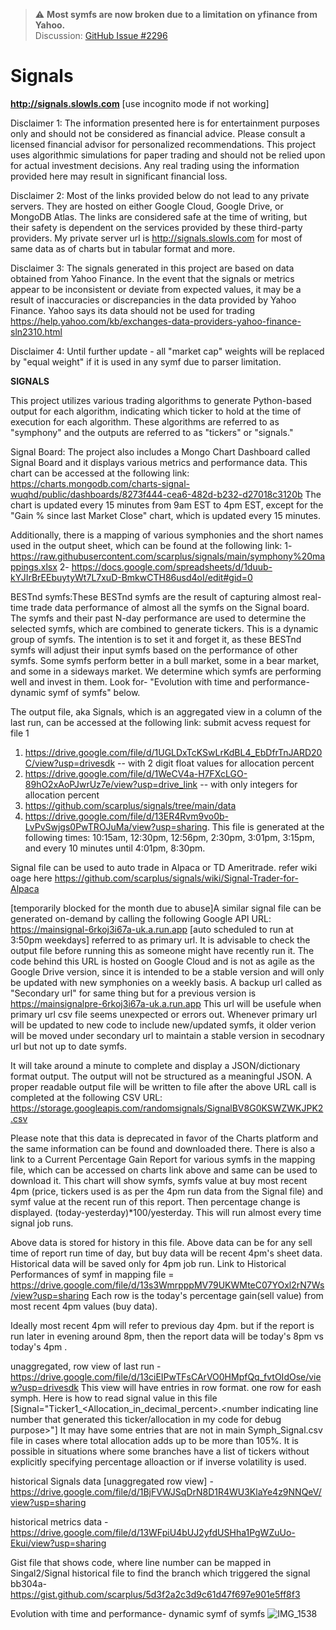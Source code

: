 > ⚠️ **Most symfs are now broken due to a limitation on yfinance from Yahoo.**  
> Discussion: [GitHub Issue #2296](https://github.com/ranaroussi/yfinance/discussions/2296)

# Signals

**http://signals.slowls.com**  [use incognito mode if not working]

Disclaimer 1: The information presented here is for entertainment purposes only and should not be considered as financial advice. Please consult a licensed financial advisor for personalized recommendations. This project uses algorithmic simulations for paper trading and should not be relied upon for actual investment decisions. Any real trading using the information provided here may result in significant financial loss.

Disclaimer 2: Most of the links provided below do not lead to any private servers. They are hosted on either Google Cloud, Google Drive, or MongoDB Atlas. The links are considered safe at the time of writing, but their safety is dependent on the services provided by these third-party providers. My private server url is http://signals.slowls.com for most of same data as of charts but in tabular format and more.

Disclaimer 3: The signals generated in this project are based on data obtained from Yahoo Finance. In the event that the signals or metrics appear to be inconsistent or deviate from expected values, it may be a result of inaccuracies or discrepancies in the data provided by Yahoo Finance. Yahoo says its data should not be used for trading https://help.yahoo.com/kb/exchanges-data-providers-yahoo-finance-sln2310.html

Disclaimer 4: Until further update - all "market cap" weights will be replaced by "equal weight" if it is used in any symf due to parser limitation.


**SIGNALS**

This project utilizes various trading algorithms to generate Python-based output for each algorithm, indicating which ticker to hold at the time of execution for each algorithm. These algorithms are referred to as "symphony" and the outputs are referred to as "tickers" or "signals."

Signal Board: The project also includes a Mongo Chart Dashboard called Signal Board and it displays various metrics and performance data. This chart can be accessed at the following link: https://charts.mongodb.com/charts-signal-wuqhd/public/dashboards/8273f444-cea6-482d-b232-d27018c3120b The chart is updated every 15 minutes from 9am EST to 4pm EST, except for the "Gain % since last Market Close" chart, which is updated every 15 minutes.

Additionally, there is a mapping of various symphonies and the short names used in the output sheet, which can be found at the following link: 
1- https://raw.githubusercontent.com/scarplus/signals/main/symphony%20mappings.xlsx
2- https://docs.google.com/spreadsheets/d/1duub-kYJIrBrEEbuytyWt7L7xuD-BmkwCTH86usd4oI/edit#gid=0

BESTnd symfs:These BESTnd symfs are the result of capturing almost real-time trade data performance of almost all the symfs on the Signal board. The symfs and their past N-day performance are used to determine the selected symfs, which are combined to generate tickers. This is a dynamic group of symfs. The intention is to set it and forget it, as these BESTnd symfs will adjust their input symfs based on the performance of other symfs. Some symfs perform better in a bull market, some in a bear market, and some in a sideways market. We determine which symfs are performing well and invest in them. Look for- "Evolution with time and performance- dynamic symf of symfs" below.

The output file, aka Signals, which is an aggregated view in a column of the last run, can be accessed at the following link: submit acvess request for file 1
1. https://drive.google.com/file/d/1UGLDxTcKSwLrKdBL4_EbDfrTnJARD20C/view?usp=drivesdk         -- with 2 digit float values for allocation percent
2. https://drive.google.com/file/d/1WeCV4a-H7FXcLGO-89hO2xAoPJwrUz7e/view?usp=drive_link       -- with only integers for allocation percent
3. https://github.com/scarplus/signals/tree/main/data
4. https://drive.google.com/file/d/13ER4Rvm9vo0b-LvPvSwjgs0PwTROJuMa/view?usp=sharing. This file is generated at the following times: 10:15am, 12:30pm, 12:56pm, 2:30pm, 3:01pm, 3:15pm, and every 10 minutes until 4:01pm, 8:30pm.

Signal file can be used to auto trade in Alpaca or TD Ameritrade. refer wiki oage here https://github.com/scarplus/signals/wiki/Signal-Trader-for-Alpaca

[temporarily blocked for the month due to abuse]A similar signal file can be generated on-demand by calling the following Google API URL: https://mainsignal-6rkoj3i67a-uk.a.run.app [auto scheduled to run at 3:50pm weekdays] referred to as primary url. It is advisable to check the output file before running this as someone might have recently run it. The code behind this URL is hosted on Google Cloud and is not as agile as the Google Drive version, since it is intended to be a stable version and will only be updated with new symphonies on a weekly basis. A backup url called as "Secondary url" for same thing but for a previous version is https://mainsignalpre-6rkoj3i67a-uk.a.run.app This url will be usefule when primary url csv file seems unexpected or errors out. Whenever primary url will be updated to new code to include new/updated symfs, it older verion will be moved under secondary url to maintain a stable version in secodnary url but not up to date symfs.

It will take around a minute to complete and display a JSON/dictionary format output. The output will not be structured as a meaningful JSON. A proper readable output file will be written to file after the above URL call is completed at the following CSV URL: https://storage.googleapis.com/randomsignals/SignalBV8G0KSWZWKJPK2.csv

Please note that this data is deprecated in favor of the Charts platform and the same information can be found and downloaded there. There is also a link to a Current Percentage Gain Report for various symfs in the mapping file, which can be accessed on charts link above and same can be used to download it. This chart will show symfs, symfs value at buy most recent 4pm (price, tickers used is as per the 4pm run data from the Signal file) and symf value at the recent run of this report. Then percentage change is displayed. (today-yesterday)*100/yesterday. This will run almost every time signal job runs.

Above data is stored for history in this file. Above data can be for any sell time of report run time of day, but buy data will be recent 4pm's sheet data. Historical data will be saved only for 4pm job run.
Link to Historical Performances of symf in mapping file = https://drive.google.com/file/d/13s3WmrpppMV79UKWMteC07YOxl2rN7Ws/view?usp=sharing
Each row is the today's percentage gain(sell value) from most recent 4pm values (buy data). 

Ideally most recent 4pm will refer to previous day 4pm. but if the report is run later in evening around 8pm, then the report data will be today's 8pm vs today's 4pm .


unaggregated, row view of last run - https://drive.google.com/file/d/13ciEIPwTFsCArVO0HMpfQq_fvtOIdOse/view?usp=drivesdk
This view will have entries in row format. one row for eash symph. Here is how to read signal value in this file [Signal="Ticker1_<Allocation_in_decimal_percent>.<number indicating line number that generated this ticker/allocation in my code for debug purpose>"] It may have some entries that are not in main Symph_Signal.csv file in cases where total allocation adds up to be more than 105%. It is possible in situations where some branches have a list of tickers without explicitly specifying percentage alloaction or if inverse volatility is used.

historical Signals data [unaggregated row view] - https://drive.google.com/file/d/1BjFVWJSqDrN8D1R4WU3KlaYe4z9NNQeV/view?usp=sharing

historical metrics data - https://drive.google.com/file/d/13WFpiU4bUJ2yfdUSHha1PgWZuUo-Ekui/view?usp=sharing

Gist file that shows code, where line number can be mapped in Singal2/Signal historical file to find the branch which triggered the signal
bb304a- https://gist.github.com/scarplus/5d3f2a2c3d9c61d47f697e901e5ff8f3


Evolution with time and performance- dynamic symf of symfs ![IMG_1538](https://user-images.githubusercontent.com/112670649/219747214-de01a59c-861a-46f5-a922-693ae1a6958f.PNG)

